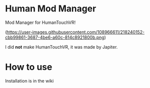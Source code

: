 # Human Mod Manager
Mod Manager for HumanTouchVR!

(https://user-images.githubusercontent.com/108966611/218240152-cbb99861-3687-4be6-a60c-814c8921800b.png)


I did **not** make HumanTouchVR, it was made by Japiter.

# How to use

Installation is in the wiki
